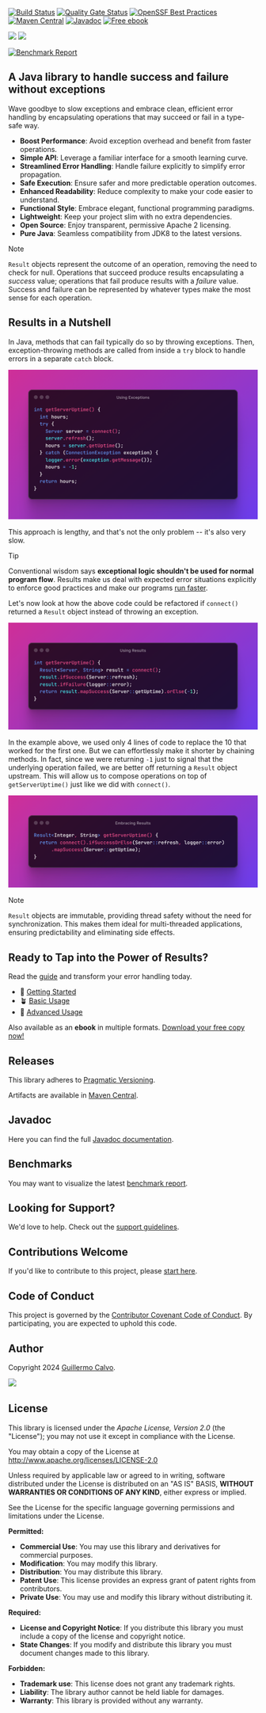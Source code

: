 
[![Build Status][BADGE_BUILD_STATUS]][BUILD_STATUS]
[![Quality Gate Status][BADGE_QUALITY_GATE]][QUALITY_GATE]
[![OpenSSF Best Practices][BADGE_BEST_PRACTICES]][BEST_PRACTICES]
[![Maven Central][BADGE_ARTIFACTS]][ARTIFACTS]
[![Javadoc][BADGE_JAVADOC]][JAVADOC]
[![Free ebook][BADGE_GUIDE_BOOK]][GUIDE_BOOK]


![][LOGO_DARK]
![][LOGO_LIGHT]

[![Benchmark Report][BADGE_BENCHMARK]][BENCHMARK]

## A Java library to handle success and failure without exceptions

Wave goodbye to slow exceptions and embrace clean, efficient error handling by encapsulating operations that may succeed
or fail in a type-safe way.

- **Boost Performance**: Avoid exception overhead and benefit from faster operations.
- **Simple API**: Leverage a familiar interface for a smooth learning curve.
- **Streamlined Error Handling**: Handle failure explicitly to simplify error propagation.
- **Safe Execution**: Ensure safer and more predictable operation outcomes.
- **Enhanced Readability**: Reduce complexity to make your code easier to understand.
- **Functional Style**: Embrace elegant, functional programming paradigms.
- **Lightweight**: Keep your project slim with no extra dependencies.
- **Open Source**: Enjoy transparent, permissive Apache 2 licensing.
- **Pure Java**: Seamless compatibility from JDK8 to the latest versions.

> [!NOTE]
> `Result` objects represent the outcome of an operation, removing the need to check for null. Operations that succeed
> produce results encapsulating a *success* value; operations that fail produce results with a *failure* value. Success
> and failure can be represented by whatever types make the most sense for each operation.


## Results in a Nutshell

In Java, methods that can fail typically do so by throwing exceptions. Then, exception-throwing methods are called from
inside a `try` block to handle errors in a separate `catch` block.

![Using Exceptions][USING_EXCEPTIONS]

This approach is lengthy, and that's not the only problem -- it's also very slow.

> [!TIP]
> Conventional wisdom says **exceptional logic shouldn't be used for normal program flow**. Results make us deal with
> expected error situations explicitly to enforce good practices and make our programs [run faster][BENCHMARK].

Let's now look at how the above code could be refactored if `connect()` returned a `Result` object instead of throwing
an exception.

![Using Results][USING_RESULTS]

In the example above, we used only 4 lines of code to replace the 10 that worked for the first one. But we can
effortlessly make it shorter by chaining methods. In fact, since we were returning `-1` just to signal that the
underlying operation failed, we are better off returning a `Result` object upstream. This will allow us to compose
operations on top of `getServerUptime()` just like we did with `connect()`.

![Embracing Results][EMBRACING_RESULTS]

> [!NOTE]
> `Result` objects are immutable, providing thread safety without the need for synchronization. This makes them ideal
> for multi-threaded applications, ensuring predictability and eliminating side effects.


## Ready to Tap into the Power of Results?

Read the [guide][GUIDE_HOME] and transform your error handling today.

- :seedling: [Getting Started][GUIDE_START]
- :potted_plant: [Basic Usage][GUIDE_BASIC]
- :rocket: [Advanced Usage][GUIDE_ADVANCED]

Also available as an **ebook** in multiple formats. [Download your free copy now!][GUIDE_BOOK]


## Releases

This library adheres to [Pragmatic Versioning][PRAGVER].

Artifacts are available in [Maven Central][ARTIFACTS].


## Javadoc

Here you can find the full [Javadoc documentation][JAVADOC].


## Benchmarks

You may want to visualize the latest [benchmark report][BENCHMARK].


## Looking for Support?

We'd love to help. Check out the [support guidelines][SUPPORT].


## Contributions Welcome

If you'd like to contribute to this project, please [start here][CONTRIBUTING].


## Code of Conduct

This project is governed by the [Contributor Covenant Code of Conduct][CODE_OF_CONDUCT].
By participating, you are expected to uphold this code.


## Author

Copyright 2024 [Guillermo Calvo][AUTHOR].

[![][GUILLERMO_IMAGE]][GUILLERMO]


## License

This library is licensed under the *Apache License, Version 2.0* (the "License");
you may not use it except in compliance with the License.

You may obtain a copy of the License at <http://www.apache.org/licenses/LICENSE-2.0>

Unless required by applicable law or agreed to in writing, software distributed under the License
is distributed on an "AS IS" BASIS, **WITHOUT WARRANTIES OR CONDITIONS OF ANY KIND**, either express or implied.

See the License for the specific language governing permissions and limitations under the License.


**Permitted:**

- **Commercial Use**: You may use this library and derivatives for commercial purposes.
- **Modification**: You may modify this library.
- **Distribution**: You may distribute this library.
- **Patent Use**: This license provides an express grant of patent rights from contributors.
- **Private Use**: You may use and modify this library without distributing it.

**Required:**

- **License and Copyright Notice**: If you distribute this library you must include a copy of the license and copyright
  notice.
- **State Changes**: If you modify and distribute this library you must document changes made to this library.

**Forbidden:**

- **Trademark use**: This license does not grant any trademark rights.
- **Liability**: The library author cannot be held liable for damages.
- **Warranty**: This library is provided without any warranty.


[ARTIFACTS]:                    https://search.maven.org/artifact/com.leakyabstractions/result-api/
[AUTHOR]:                       https://github.com/guillermocalvo/
[BADGE_ARTIFACTS]:              https://img.shields.io/endpoint?url=https://dev.leakyabstractions.com/result-api/badge.json&logo=Gradle&label=Maven+Central&labelColor=555
[BADGE_BENCHMARK]:              https://img.shields.io/endpoint?url=https://dev.leakyabstractions.com/result-benchmark/badge.json&style=flat
[BADGE_BEST_PRACTICES]:         https://www.bestpractices.dev/projects/8122/badge
[BADGE_BUILD_STATUS]:           https://github.com/leakyabstractions/result-api/workflows/Build/badge.svg
[BADGE_GUIDE_BOOK]:             https://img.shields.io/badge/Free_book-444?logo=leanpub
[BADGE_JAVADOC]:                https://javadoc.io/badge2/com.leakyabstractions/result-api/javadoc.svg
[BADGE_QUALITY_GATE]:           https://sonarcloud.io/api/project_badges/measure?project=LeakyAbstractions_result-api&metric=alert_status
[BENCHMARK]:                    https://dev.leakyabstractions.com/result-benchmark/
[BEST_PRACTICES]:               https://www.bestpractices.dev/projects/8122
[BUILD_STATUS]:                 https://github.com/LeakyAbstractions/result-api/actions?query=workflow%3ABuild
[CODE_OF_CONDUCT]:              https://github.com/LeakyAbstractions/.github/blob/main/CODE_OF_CONDUCT.md
[CONTRIBUTING]:                 https://github.com/LeakyAbstractions/.github/blob/main/CONTRIBUTING.md
[EMBRACING_RESULTS]:            docs/embracing-results.png
[GUIDE_ADVANCED]:               https://result.leakyabstractions.com/docs/advanced
[GUIDE_BASIC]:                  https://result.leakyabstractions.com/docs/basic
[GUIDE_BOOK]:                   https://leanpub.com/result/
[GUIDE_HOME]:                   https://result.leakyabstractions.com/
[GUIDE_START]:                  https://result.leakyabstractions.com/docs/start
[GUILLERMO]:                    https://guillermo.dev/
[GUILLERMO_IMAGE]:              https://guillermo.dev/assets/images/thumb.png
[JAVADOC]:                      https://javadoc.io/doc/com.leakyabstractions/result-api/
[LOGO_DARK]:                    docs/result-logo.dark.svg#gh-dark-mode-only
[LOGO_LIGHT]:                   docs/result-logo.svg#gh-light-mode-only
[PRAGVER]:                      https://pragver.github.io/
[QUALITY_GATE]:                 https://sonarcloud.io/dashboard?id=LeakyAbstractions_result-api
[SUPPORT]:                      https://github.com/LeakyAbstractions/.github/blob/main/SUPPORT.md
[USING_EXCEPTIONS]:             docs/using-exceptions.png
[USING_RESULTS]:                docs/using-results.png
